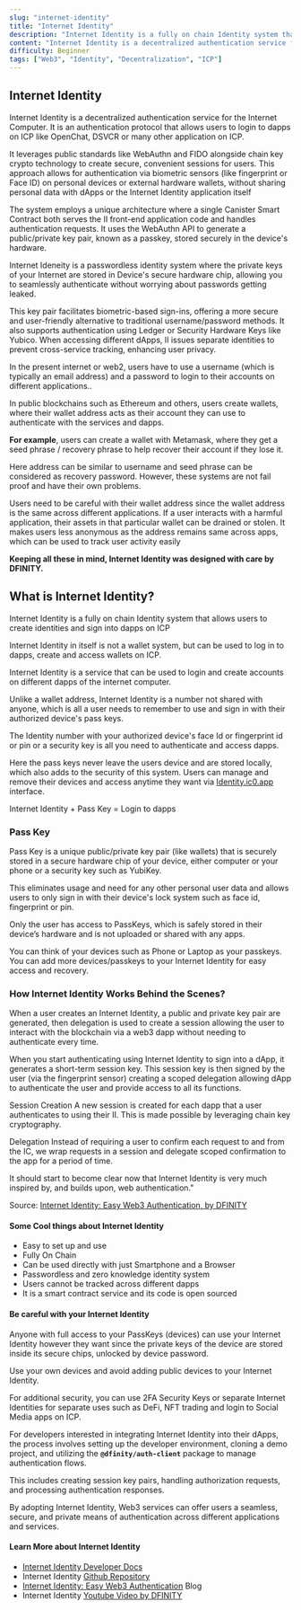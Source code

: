 ```yaml
---
slug: "internet-identity"
title: "Internet Identity"
description: "Internet Identity is a fully on chain Identity system that allows users to create identities and sign into dapps on ICP."
content: "Internet Identity is a decentralized authentication service for the Internet Computer. It is an authentication protocol that allows users to login to dapps on ICP like OpenChat, DSVCR or many other application on ICP."
difficulty: Beginner
tags: ["Web3", "Identity", "Decentralization", "ICP"]
---
```


## Internet Identity

Internet Identity is a decentralized authentication service for the Internet Computer. It is an authentication protocol that allows users to login to dapps on ICP like OpenChat, DSVCR or many other application on ICP.

It leverages public standards like WebAuthn and FIDO alongside chain key crypto technology to create secure, convenient sessions for users. This approach allows for authentication via biometric sensors (like fingerprint or Face ID) on personal devices or external hardware wallets, without sharing personal data with dApps or the Internet Identity application itself

The system employs a unique architecture where a single Canister Smart Contract both serves the II front-end application code and handles authentication requests. It uses the WebAuthn API to generate a public/private key pair, known as a passkey, stored securely in the device's hardware.

Internet Ideneity is a passwordless identity system where the private keys of your Internet are stored in Device's secure hardware chip, allowing you to seamlessly authenticate without worrying about passwords getting leaked.

This key pair facilitates biometric-based sign-ins, offering a more secure and user-friendly alternative to traditional username/password methods. It also supports authentication using Ledger or Security Hardware Keys like Yubico. When accessing different dApps, II issues separate identities to prevent cross-service tracking, enhancing user privacy.

In the present internet or web2, users have to use a username (which is typically an email address) and a password to login to their accounts on different applications..

In public blockchains such as Ethereum and others, users create wallets, where their wallet address acts as their account they can use to authenticate with the services and dapps.

**For example**, users can create a wallet with Metamask, where they get a seed phrase / recovery phrase to help recover their account if they lose it.

Here address can be similar to username and seed phrase can be considered as recovery password. However, these systems are not fail proof and have their own problems.

Users need to be careful with their wallet address since the wallet address is the same across different applications. If a user interacts with a harmful application, their assets in that particular wallet can be drained or stolen. It makes users less anonymous as the address remains same across apps, which can be used to track user activity easily

**Keeping all these in mind, Internet Identity was designed with care by DFINITY.**

## What is Internet Identity?

Internet Identity is a fully on chain Identity system that allows users to create identities and sign into dapps on ICP

Internet Identity in itself is not a wallet system, but can be used to log in to dapps, create and access wallets on ICP.

Internet Identity is a service that can be used to login and create accounts on different dapps of the internet computer.

Unlike a wallet address, Internet Identity is a number not shared with anyone, which is all a user needs to remember to use and sign in with their authorized device's pass keys.

The Identity number with your authorized device's face Id or fingerprint id or pin or a security key is all you need to authenticate and access dapps.

Here the pass keys never leave the users device and are stored locally, which also adds to the security of this system. Users can manage and remove their devices and access anytime they want via [Identity.ic0.app](https://identity.ic0.app) interface.

Internet Identity + Pass Key = Login to dapps

### **Pass Key**

Pass Key is a unique public/private key pair (like wallets) that is securely stored in a secure hardware chip of your device, either computer or your phone or a security key such as YubiKey.

This eliminates usage and need for any other personal user data and allows users to only sign in with their device's lock system such as face id, fingerprint or pin.

Only the user has access to PassKeys, which is safely stored in their device’s hardware and is not uploaded or shared with any apps.

You can think of your devices such as Phone or Laptop as your passkeys. You can add more devices/passkeys to your Internet Identity for easy access and recovery.

### How Internet Identity Works Behind the Scenes?

When a user creates an Internet Identity, a public and private key pair are generated, then delegation is used to create a session allowing the user to interact with the blockchain via a web3 dapp without needing to authenticate every time.

When you start authenticating using Internet Identity to sign into a dApp, it generates a short-term session key. This session key is then signed by the user (via the fingerprint sensor) creating a scoped delegation allowing dApp to authenticate the user and provide access to all its functions.

Session Creation A new session is created for each dapp that a user authenticates to using their II. This is made possible by leveraging chain key cryptography.

Delegation Instead of requiring a user to confirm each request to and from the IC, we wrap requests in a session and delegate scoped confirmation to the app for a period of time.

It should start to become clear now that Internet Identity is very much inspired by, and builds upon, web authentication."

Source: [Internet Identity: Easy Web3 Authentication, by DFINITY](https://medium.com/dfinity/internet-identity-the-end-of-usernames-and-passwords-ff45e4861bf7)

#### Some Cool things about Internet Identity

- Easy to set up and use
- Fully On Chain
- Can be used directly with just Smartphone and a Browser
- Passwordless and zero knowledge identity system
- Users cannot be tracked across different dapps
- It is a smart contract service and its code is open sourced

#### Be careful with your Internet Identity

Anyone with full access to your PassKeys (devices) can use your Internet Identity however they want since the private keys of the device are stored inside its secure chips, unlocked by device password.

Use your own devices and avoid adding public devices to your Internet Identity.

For additional security, you can use 2FA Security Keys or separate Internet Identities for separate uses such as DeFi, NFT trading and login to Social Media apps on ICP.

For developers interested in integrating Internet Identity into their dApps, the process involves setting up the developer environment, cloning a demo project, and utilizing the **`@dfinity/auth-client`** package to manage authentication flows.

This includes creating session key pairs, handling authorization requests, and processing authentication responses.

By adopting Internet Identity, Web3 services can offer users a seamless, secure, and private means of authentication across different applications and services.

#### Learn More about Internet Identity

- [Internet Identity Developer Docs](https://internetcomputer.org/docs/current/developer-docs/identity/internet-identity/overview)
- Internet Identity [Github Repository](https://github.com/dfinity/internet-identity)
- [Internet Identity: Easy Web3 Authentication](https://medium.com/dfinity/internet-identity-the-end-of-usernames-and-passwords-ff45e4861bf7) Blog
- Internet Identity [Youtube Video by DFINITY](https://youtu.be/9eUTcCP_ELM)

